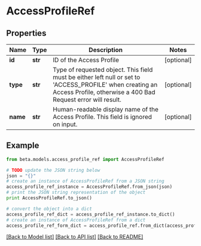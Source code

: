# AccessProfileRef


## Properties
Name | Type | Description | Notes
------------ | ------------- | ------------- | -------------
**id** | **str** | ID of the Access Profile | [optional] 
**type** | **str** | Type of requested object. This field must be either left null or set to &#39;ACCESS_PROFILE&#39; when creating an Access Profile, otherwise a 400 Bad Request error will result. | [optional] 
**name** | **str** | Human-readable display name of the Access Profile. This field is ignored on input. | [optional] 

## Example

```python
from beta.models.access_profile_ref import AccessProfileRef

# TODO update the JSON string below
json = "{}"
# create an instance of AccessProfileRef from a JSON string
access_profile_ref_instance = AccessProfileRef.from_json(json)
# print the JSON string representation of the object
print AccessProfileRef.to_json()

# convert the object into a dict
access_profile_ref_dict = access_profile_ref_instance.to_dict()
# create an instance of AccessProfileRef from a dict
access_profile_ref_form_dict = access_profile_ref.from_dict(access_profile_ref_dict)
```
[[Back to Model list]](../README.md#documentation-for-models) [[Back to API list]](../README.md#documentation-for-api-endpoints) [[Back to README]](../README.md)



